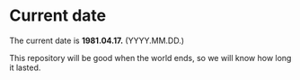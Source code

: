 # Current date

The current date is **1981.04.17.** (YYYY.MM.DD.)

This repository will be good when the world ends, so we will know how long it lasted.